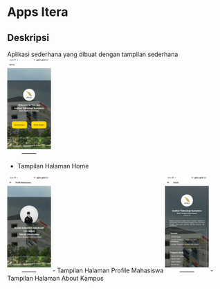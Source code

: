 # Apps Itera 

## Deskripsi 
Aplikasi sederhana yang dibuat dengan tampilan sederhana 
<br>
<img src="./Apps-Screenshoot/Screen-1.jpg" width="20%">
- Tampilan Halaman Home 
<img src="./Apps-Screenshoot/Screen-2.jpg" width="20%">
- Tampilan Halaman Profile Mahasiswa
<img src="./Apps-Screenshoot/Screen-3.jpg" width="20%">
- Tampilan Halaman About Kampus
